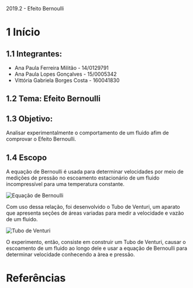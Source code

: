 2019.2 - Efeito Bernoulli

# 1 Início 

## 1.1 Integrantes: 
* Ana Paula Ferreira Militão - 14/0129791
* Ana Paula Lopes Gonçalves - 15/0005342
* Vittória Gabriela Borges Costa - 160041830

## 1.2 Tema: Efeito Bernoulli

## 1.3 Objetivo: 
Analisar experimentalmente o comportamento de um fluido afim de comprovar o Efeito Bernoulli. 

## 1.4 Escopo
A equação de Bernoulli é usada para determinar velocidades por meio de medições de pressão no escoamento estacionário de um fluido incompressível para uma temperatura constante.

![Equação de Bernoulli](https://pt-static.z-dn.net/files/dbf/e13b1cfa14c4df93c2b20a6c9b97f493.jpg)

Com uso dessa relação, foi desenvolvido o Tubo de Venturi, um aparato que apresenta seções de áreas variadas para medir a velocidade e vazão de um fluido.

![Tubo de Venturi](https://encrypted-tbn0.gstatic.com/images?q=tbn:ANd9GcT3sgMCZcbEFFGOTkNDCehBy-lZhFAyOjQCksxO5ebUdZmbC35Q)

O experimento, então, consiste em construir um Tubo de Venturi, causar o escoamento de um fluido ao longo dele e usar a equação de Bernoulli para determinar velocidade conhecendo a àrea e pressão.

# Referências

